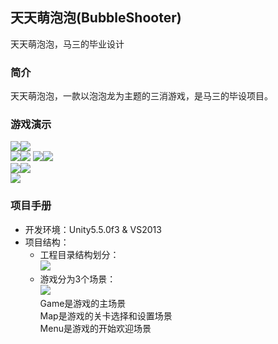 ## 天天萌泡泡(BubbleShooter)
天天萌泡泡，马三的毕业设计

### 简介  
天天萌泡泡，一款以泡泡龙为主题的三消游戏，是马三的毕设项目。  

### 游戏演示  
![](./Images/Pic1.png)![](./Images/Pic2.png)  
![](./Images/Pic5.png)![](./Images/Pic6.png) 
![](./Images/Pic7.png)![](./Images/Pic8.png)  
![](./Images/Pic3.png)![](./Images/Pic4.png)  
![](./Images/Pic9.png)  

### 项目手册  
* 开发环境：Unity5.5.0f3 & VS2013 
* 项目结构：  
  * 工程目录结构划分：  
![](./Images/1.png)  
  * 游戏分为3个场景：  
![](./Images/2.png)  
Game是游戏的主场景  
Map是游戏的关卡选择和设置场景  
Menu是游戏的开始欢迎场景  


